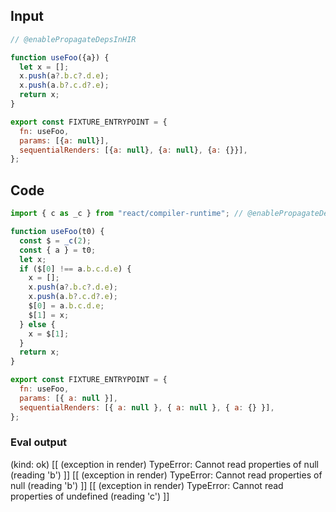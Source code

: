 
## Input

```javascript
// @enablePropagateDepsInHIR

function useFoo({a}) {
  let x = [];
  x.push(a?.b.c?.d.e);
  x.push(a.b?.c.d?.e);
  return x;
}

export const FIXTURE_ENTRYPOINT = {
  fn: useFoo,
  params: [{a: null}],
  sequentialRenders: [{a: null}, {a: null}, {a: {}}],
};

```

## Code

```javascript
import { c as _c } from "react/compiler-runtime"; // @enablePropagateDepsInHIR

function useFoo(t0) {
  const $ = _c(2);
  const { a } = t0;
  let x;
  if ($[0] !== a.b.c.d.e) {
    x = [];
    x.push(a?.b.c?.d.e);
    x.push(a.b?.c.d?.e);
    $[0] = a.b.c.d.e;
    $[1] = x;
  } else {
    x = $[1];
  }
  return x;
}

export const FIXTURE_ENTRYPOINT = {
  fn: useFoo,
  params: [{ a: null }],
  sequentialRenders: [{ a: null }, { a: null }, { a: {} }],
};

```
      
### Eval output
(kind: ok) [[ (exception in render) TypeError: Cannot read properties of null (reading 'b') ]]
[[ (exception in render) TypeError: Cannot read properties of null (reading 'b') ]]
[[ (exception in render) TypeError: Cannot read properties of undefined (reading 'c') ]]